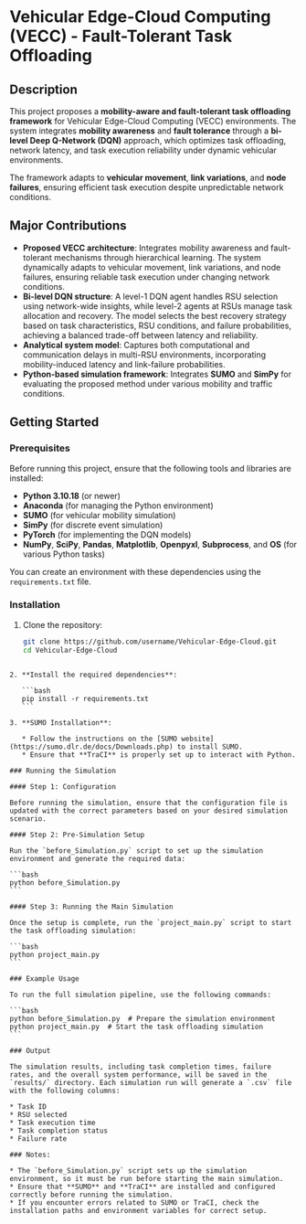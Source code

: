 # Vehicular Edge-Cloud Computing (VECC) - Fault-Tolerant Task Offloading

## Description
This project proposes a **mobility-aware and fault-tolerant task offloading framework** for Vehicular Edge-Cloud Computing (VECC) environments. The system integrates **mobility awareness** and **fault tolerance** through a **bi-level Deep Q-Network (DQN)** approach, which optimizes task offloading, network latency, and task execution reliability under dynamic vehicular environments.

The framework adapts to **vehicular movement**, **link variations**, and **node failures**, ensuring efficient task execution despite unpredictable network conditions.

## Major Contributions
- **Proposed VECC architecture**: Integrates mobility awareness and fault-tolerant mechanisms through hierarchical learning. The system dynamically adapts to vehicular movement, link variations, and node failures, ensuring reliable task execution under changing network conditions.
- **Bi-level DQN structure**: A level-1 DQN agent handles RSU selection using network-wide insights, while level-2 agents at RSUs manage task allocation and recovery. The model selects the best recovery strategy based on task characteristics, RSU conditions, and failure probabilities, achieving a balanced trade-off between latency and reliability.
- **Analytical system model**: Captures both computational and communication delays in multi-RSU environments, incorporating mobility-induced latency and link-failure probabilities.
- **Python-based simulation framework**: Integrates **SUMO** and **SimPy** for evaluating the proposed method under various mobility and traffic conditions.

## Getting Started

### Prerequisites
Before running this project, ensure that the following tools and libraries are installed:

- **Python 3.10.18** (or newer)
- **Anaconda** (for managing the Python environment)
- **SUMO** (for vehicular mobility simulation)
- **SimPy** (for discrete event simulation)
- **PyTorch** (for implementing the DQN models)
- **NumPy**, **SciPy**, **Pandas**, **Matplotlib**, **Openpyxl**, **Subprocess**, and **OS** (for various Python tasks)

You can create an environment with these dependencies using the `requirements.txt` file.

### Installation
1. Clone the repository:
   ```bash
   git clone https://github.com/username/Vehicular-Edge-Cloud.git
   cd Vehicular-Edge-Cloud
````

2. **Install the required dependencies**:

   ```bash
   pip install -r requirements.txt
   ```

3. **SUMO Installation**:

   * Follow the instructions on the [SUMO website](https://sumo.dlr.de/docs/Downloads.php) to install SUMO.
   * Ensure that **TraCI** is properly set up to interact with Python.

### Running the Simulation

#### Step 1: Configuration

Before running the simulation, ensure that the configuration file is updated with the correct parameters based on your desired simulation scenario.

#### Step 2: Pre-Simulation Setup

Run the `before_Simulation.py` script to set up the simulation environment and generate the required data:

```bash
python before_Simulation.py
```

#### Step 3: Running the Main Simulation

Once the setup is complete, run the `project_main.py` script to start the task offloading simulation:

```bash
python project_main.py
```

### Example Usage

To run the full simulation pipeline, use the following commands:

```bash
python before_Simulation.py  # Prepare the simulation environment
python project_main.py  # Start the task offloading simulation
```

### Output

The simulation results, including task completion times, failure rates, and the overall system performance, will be saved in the `results/` directory. Each simulation run will generate a `.csv` file with the following columns:

* Task ID
* RSU selected
* Task execution time
* Task completion status
* Failure rate

### Notes:

* The `before_Simulation.py` script sets up the simulation environment, so it must be run before starting the main simulation.
* Ensure that **SUMO** and **TraCI** are installed and configured correctly before running the simulation.
* If you encounter errors related to SUMO or TraCI, check the installation paths and environment variables for correct setup.


